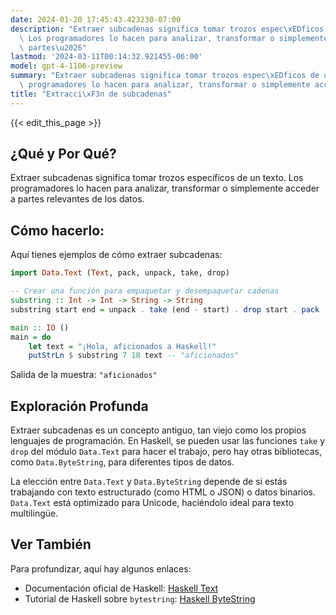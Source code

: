 ```yaml
---
date: 2024-01-20 17:45:43.423230-07:00
description: "Extraer subcadenas significa tomar trozos espec\xEDficos de un texto.\
  \ Los programadores lo hacen para analizar, transformar o simplemente acceder a\
  \ partes\u2026"
lastmod: '2024-03-11T00:14:32.921455-06:00'
model: gpt-4-1106-preview
summary: "Extraer subcadenas significa tomar trozos espec\xEDficos de un texto. Los\
  \ programadores lo hacen para analizar, transformar o simplemente acceder a partes\u2026"
title: "Extracci\xF3n de subcadenas"
---
```


{{< edit_this_page >}}

## ¿Qué y Por Qué?
Extraer subcadenas significa tomar trozos específicos de un texto. Los programadores lo hacen para analizar, transformar o simplemente acceder a partes relevantes de los datos.

## Cómo hacerlo:
Aquí tienes ejemplos de cómo extraer subcadenas:

```Haskell
import Data.Text (Text, pack, unpack, take, drop)

-- Crear una función para empaquetar y desempaquetar cadenas
substring :: Int -> Int -> String -> String
substring start end = unpack . take (end - start) . drop start . pack

main :: IO ()
main = do
    let text = "¡Hola, aficionados a Haskell!"
    putStrLn $ substring 7 18 text -- "aficionados"
```

Salida de la muestra: `"aficionados"`

## Exploración Profunda
Extraer subcadenas es un concepto antiguo, tan viejo como los propios lenguajes de programación. En Haskell, se pueden usar las funciones `take` y `drop` del módulo `Data.Text` para hacer el trabajo, pero hay otras bibliotecas, como `Data.ByteString`, para diferentes tipos de datos.

La elección entre `Data.Text` y `Data.ByteString` depende de si estás trabajando con texto estructurado (como HTML o JSON) o datos binarios. `Data.Text` está optimizado para Unicode, haciéndolo ideal para texto multilingüe.

## Ver También
Para profundizar, aquí hay algunos enlaces:

- Documentación oficial de Haskell: [Haskell Text](https://www.stackage.org/haddock/lts-18.18/text-1.2.4.1/Data-Text.html)
- Tutorial de Haskell sobre `bytestring`: [Haskell ByteString](https://hackage.haskell.org/package/bytestring-0.11.1.0/docs/Data-ByteString.html)
